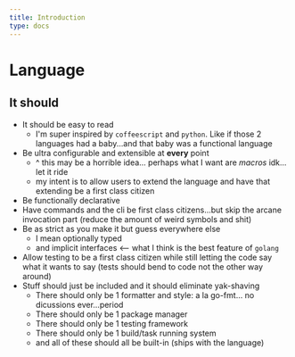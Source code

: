 ```yaml
---
title: Introduction
type: docs
---
```


# Language

## It should

- It should be easy to read
  - I'm super inspired by `coffeescript` and `python`. Like if those 2 languages
    had a baby...and that baby was a functional language
- Be ultra configurable and extensible at **every** point
  - ^ this may be a horrible idea... perhaps what I want are _macros_ idk... let
    it ride
  - my intent is to allow users to extend the language and have that extending
    be a first class citizen
- Be functionally declarative
- Have commands and the cli be first class citizens...but skip the arcane
  invocation part (reduce the amount of weird symbols and shit)
- Be as strict as you make it but guess everywhere else
  - I mean optionally typed
  - and implicit interfaces <-- what I think is the best feature of `golang`
- Allow testing to be a first class citizen while still letting the code say what
  it wants to say (tests should bend to code not the other way around)
- Stuff should just be included and it should eliminate yak-shaving
  - There should only be 1 formatter and style: a la go-fmt... no dicussions ever...period
  - There should only be 1 package manager
  - There should only be 1 testing framework
  - There should only be 1 build/task running system
  - and all of these should all be built-in (ships with the language)
